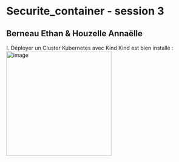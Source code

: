 # Securite_container - session 3
## Berneau Ethan & Houzelle Annaëlle

I. Déployer un Cluster Kubernetes avec Kind
Kind est bien installé :
<img width="277" alt="image" src="https://github.com/user-attachments/assets/5e66a778-f23d-4829-aa64-f067c5e548a5" />

